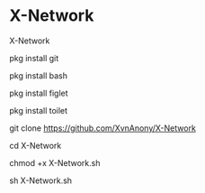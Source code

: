 # X-Network
X-Network

pkg install git

pkg install bash

pkg install figlet

pkg install toilet

git clone https://github.com/XvnAnony/X-Network

cd X-Network

chmod +x X-Network.sh

sh X-Network.sh
